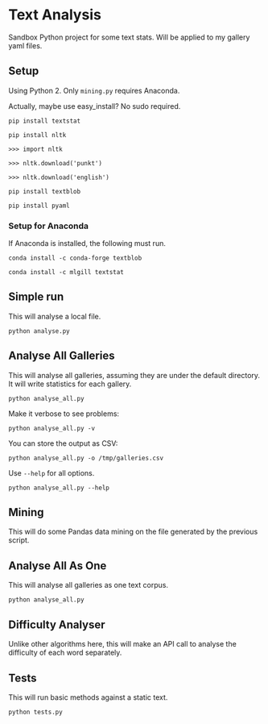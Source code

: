# Text Analysis

Sandbox Python project for some text stats. Will be applied to my gallery yaml
files.

## Setup

Using Python 2. Only `mining.py` requires Anaconda.

Actually, maybe use easy_install? No sudo required.

`pip install textstat`

`pip install nltk`

`>>> import nltk`

`>>> nltk.download('punkt')`

`>>> nltk.download('english')`

`pip install textblob`

`pip install pyaml`

### Setup for Anaconda

If Anaconda is installed, the following must run.

`conda install -c conda-forge textblob`

`conda install -c mlgill textstat`

## Simple run

This will analyse a local file.

`python analyse.py`

## Analyse All Galleries

This will analyse all galleries, assuming they are under the default directory.
It will write statistics for each gallery.

`python analyse_all.py`

Make it verbose to see problems:

`python analyse_all.py -v`

You can store the output as CSV:

`python analyse_all.py -o /tmp/galleries.csv`

Use `--help` for all options.

`python analyse_all.py --help`

## Mining

This will do some Pandas data mining on the file generated by the previous
script.

## Analyse All As One

This will analyse all galleries as one text corpus.

`python analyse_all.py`

## Difficulty Analyser

Unlike other algorithms here, this will make an API call to analyse the
difficulty of each word separately.

## Tests

This will run basic methods against a static text.

`python tests.py`
